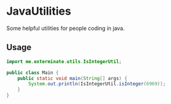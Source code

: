 # JavaUtilities

Some helpful utilities for people coding in java.

## Usage
```java
import me.exterminate.utils.IsIntegerUtil;

public class Main {
    public static void main(String[] args) {
        System.out.println(IsIntegerUtil.isInteger(6969));
    }
}
```  

